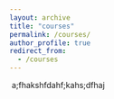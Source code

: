 ```yaml
---
layout: archive
title: "courses"
permalink: /courses/
author_profile: true
redirect_from:
  - /courses
---
```



​ a;fhakshfdahf;kahs;dfhaj
